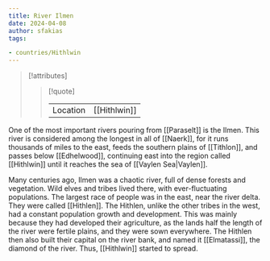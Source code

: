 ```yaml
---
title: River Ilmen
date: 2024-04-08
author: sfakias
tags:

- countries/Hithlwin
---
```

> [!attributes]
> 
> > [!quote]
> >
> > | | |
> > | --- | --- |
> > | Location | [[Hithlwin]] |

One of the most important rivers pouring from [[Paraselt]] is the Ilmen. This river is considered among the longest in all of [[Naerk]], for it runs thousands of miles to the east, feeds the southern plains of [[Tithlon]], and passes below [[Edhelwood]], continuing east into the region called [[Hithlwin]] until it reaches the sea of [[Vaylen Sea|Vaylen]].

Many centuries ago, Ilmen was a chaotic river, full of dense forests and vegetation. Wild elves and tribes lived there, with ever-fluctuating populations. The largest race of people was in the east, near the river delta. They were called [[Hithlen]]. The Hithlen, unlike the other tribes in the west, had a constant population growth and development. This was mainly because they had developed their agriculture, as the lands half the length of the river were fertile plains, and they were sown everywhere. The Hithlen then also built their capital on the river bank, and named it [[Elmatassi]], the diamond of the river. Thus, [[Hithlwin]] started to spread.